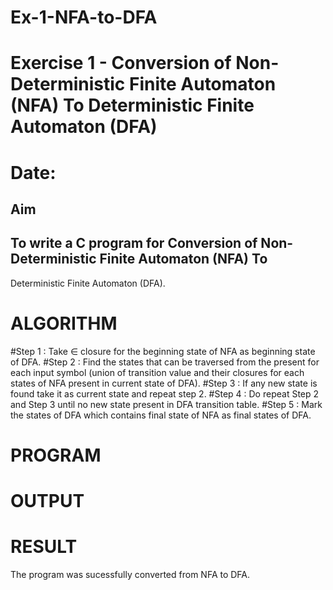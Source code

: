 
# Ex-1-NFA-to-DFA
# Exercise 1 - Conversion of Non-Deterministic Finite Automaton (NFA) To Deterministic Finite Automaton (DFA)

# Date: 
## Aim
## To write a C program for Conversion of Non-Deterministic Finite Automaton (NFA) To 
Deterministic Finite Automaton (DFA).
# ALGORITHM
#Step 1 : Take ∈ closure for the beginning state of NFA as beginning state of DFA. 
#Step 2 : Find the states that can be traversed from the present for each input symbol (union of 
transition value and their closures for each states of NFA present in current state of DFA). 
#Step 3 : If any new state is found take it as current state and repeat step 2. 
#Step 4 : Do repeat Step 2 and Step 3 until no new state present in DFA transition table. 
#Step 5 : Mark the states of DFA which contains final state of NFA as final states of DFA.
# PROGRAM
# OUTPUT 
# RESULT
The program was sucessfully converted from NFA to DFA.

